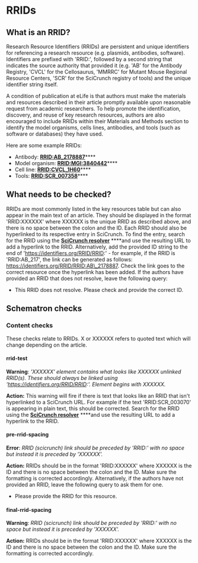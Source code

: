 # RRIDs

## What is an RRID?

Research Resource Identifiers \(RRIDs\) are persistent and unique identifiers for referencing a research resource \(e.g. plasmids, antibodies, software\). Identifiers are prefixed with 'RRID:', followed by a second string that indicates the source authority that provided it \(e.g. 'AB' for the Antibody Registry, 'CVCL' for the Cellosaurus, 'MMRRC' for Mutant Mouse Regional Resource Centers, 'SCR' for the SciCrunch registry of tools\) and the unique identifier string itself. 

A condition of publication at eLife is that authors must make the materials and resources described in their article promptly available upon reasonable request from academic researchers. To help promote the identification, discovery, and reuse of key research resources, authors are also encouraged to include RRIDs within their Materials and Methods section to identify the model organisms, cells lines, antibodies, and tools \(such as software or databases\) they have used.

Here are some example RRIDs:

* Antibody: [**RRID:AB\_2178887**](https://identifiers.org/RRID/RRID:AB_2178887)\*\*\*\*
* Model organism: [**RRID:MGI:3840442**](https://identifiers.org/RRID/RRID:MGI:3840442)\*\*\*\*
* Cell line: [**RRID:CVCL\_1H60**](https://identifiers.org/RRID/RRID:CVCL_1H60)\*\*\*\*
* Tools: [**RRID:SCR\_007358**](https://identifiers.org/RRID/RRID:SCR_007358)\*\*\*\*

## What needs to be checked?

RRIDs are most commonly listed in the key resources table but can also appear in the main text of an article. They should be displayed in the format 'RRID:XXXXXX' where XXXXXX is the unique RRID as described above, and there is no space between the colon and the ID. Each RRID should also be hyperlinked to its respective entry in SciCrunch. To find the entry, search for the RRID using the [**SciCrunch resolver**](https://scicrunch.org/resolver) ****and use the resulting URL to add a hyperlink to the RRID. Alternatively, add the provided ID string to the end of 'https://identifiers.org/RRID/RRID:' - for example, if the RRID is 'RRID:AB\_217', the link can be generated as follows: https://identifiers.org/RRID/RRID:AB\_2178887. Check the link goes to the correct resource once the hyperlink has been added. If the authors have provided an RRID that does not resolve, leave the following query:

* This RRID does not resolve. Please check and provide the correct ID.

## Schematron checks

### Content checks

These checks relate to RRIDs. X or XXXXXX refers to quoted text which will change depending on the article.

#### rrid-test

**Warning**: _'XXXXXX' element contains what looks like XXXXXX unlinked RRID\(s\). These should always be linked using '_https://identifiers.org/RRID/RRID:_'. Element begins with XXXXXX._

**Action:** This warning will fire if there is text that looks like an RRID that isn't hyperlinked to a SciCrunch URL. For example if the text 'RRID:SCR\_003070' is appearing in plain text, this should be corrected. Search for the RRID using the [**SciCrunch resolver**](https://scicrunch.org/resolver) ****and use the resulting URL to add a hyperlink to the RRID.

#### pre-rrid-spacing

**Error**: _RRID \(scicrunch\) link should be preceded by 'RRID:' with no space but instead it is preceded by 'XXXXXX'._

**Action:** RRIDs should be in the format 'RRID:XXXXXX' where XXXXXX is the ID and there is no space between the colon and the ID. Make sure the formatting is corrected accordingly. Alternatively, if the authors have not provided an RRID, leave the following query to ask them for one. 

* Please provide the RRID for this resource.

#### final-rrid-spacing

**Warning**: _RRID \(scicrunch\) link should be preceded by 'RRID:' with no space but instead it is preceded by 'XXXXXX'._

**Action:** RRIDs should be in the format 'RRID:XXXXXX' where XXXXXX is the ID and there is no space between the colon and the ID. Make sure the formatting is corrected accordingly. 






